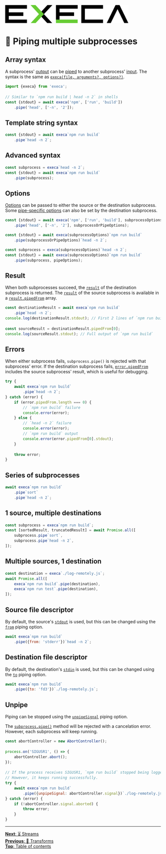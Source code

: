 <picture>
	<source media="(prefers-color-scheme: dark)" srcset="../media/logo_dark.svg">
	<img alt="execa logo" src="../media/logo.svg" width="400">
</picture>
<br>

# 🔀 Piping multiple subprocesses

## Array syntax

A subprocess' [output](output.md) can be [piped](https://en.wikipedia.org/wiki/Pipeline_(Unix)) to another subprocess' [input](input.md). The syntax is the same as [`execa(file, arguments?, options?)`](execution.md#array-syntax).

```js
import {execa} from 'execa';

// Similar to `npm run build | head -n 2` in shells
const {stdout} = await execa('npm', ['run', 'build'])
	.pipe('head', ['-n', '2']);
```

## Template string syntax

```js
const {stdout} = await execa`npm run build`
	.pipe`head -n 2`;
```

## Advanced syntax

```js
const subprocess = execa`head -n 2`;
const {stdout} = await execa`npm run build`
	.pipe(subprocess);
```

## Options

[Options](api.md#options-1) can be passed to either the source or the destination subprocess. Some [pipe-specific options](api.md#pipeoptions) can also be set by the destination subprocess.

```js
const {stdout} = await execa('npm', ['run', 'build'], subprocessOptions)
	.pipe('head', ['-n', '2'], subprocessOrPipeOptions);
```

```js
const {stdout} = await execa(subprocessOptions)`npm run build`
	.pipe(subprocessOrPipeOptions)`head -n 2`;
```

```js
const subprocess = execa(subprocessOptions)`head -n 2`;
const {stdout} = await execa(subprocessOptions)`npm run build`
	.pipe(subprocess, pipeOptions);
```

## Result

When both subprocesses succeed, the [`result`](api.md#result) of the destination subprocess is returned. The [`result`](api.md#result) of the source subprocess is available in a [`result.pipedFrom`](api.md#resultpipedfrom) array.

```js
const destinationResult = await execa`npm run build`
	.pipe`head -n 2`;
console.log(destinationResult.stdout); // First 2 lines of `npm run build`

const sourceResult = destinationResult.pipedFrom[0];
console.log(sourceResult.stdout); // Full output of `npm run build`
```

## Errors

When either subprocess fails, `subprocess.pipe()` is rejected with that subprocess' error. If the destination subprocess fails, [`error.pipedFrom`](api.md#resultpipedfrom) includes the source subprocess' result, which is useful for debugging.

```js
try {
	await execa`npm run build`
		.pipe`head -n 2`;
} catch (error) {
	if (error.pipedFrom.length === 0) {
		// `npm run build` failure
		console.error(error);
	} else {
		// `head -n 2` failure
		console.error(error);
		// `npm run build` output
		console.error(error.pipedFrom[0].stdout);
	}

	throw error;
}
```

## Series of subprocesses

```js
await execa`npm run build`
	.pipe`sort`
	.pipe`head -n 2`;
```

## 1 source, multiple destinations

```js
const subprocess = execa`npm run build`;
const [sortedResult, truncatedResult] = await Promise.all([
	subprocess.pipe`sort`,
	subprocess.pipe`head -n 2`,
]);
```

## Multiple sources, 1 destination

```js
const destination = execa`./log-remotely.js`;
await Promise.all([
	execa`npm run build`.pipe(destination),
	execa`npm run test`.pipe(destination),
]);
```

## Source file descriptor

By default, the source's [`stdout`](api.md#subprocessstdout) is used, but this can be changed using the [`from`](api.md#pipeoptionsfrom) piping option.

```js
await execa`npm run build`
	.pipe({from: 'stderr'})`head -n 2`;
```

## Destination file descriptor

By default, the destination's [`stdin`](api.md#subprocessstdin) is used, but this can be changed using the [`to`](api.md#pipeoptionsto) piping option.

```js
await execa`npm run build`
	.pipe({to: 'fd3'})`./log-remotely.js`;
```

## Unpipe

Piping can be stopped using the [`unpipeSignal`](api.md#pipeoptionsunpipesignal) piping option.

The [`subprocess.pipe()`](api.md#subprocesspipefile-arguments-options) method will be rejected with a cancelation error. However, each subprocess will keep running.

```js
const abortController = new AbortController();

process.on('SIGUSR1', () => {
	abortController.abort();
});

// If the process receives SIGUSR1, `npm run build` stopped being logged remotely.
// However, it keeps running successfully.
try {
	await execa`npm run build`
		.pipe({unpipeSignal: abortController.signal})`./log-remotely.js`;
} catch (error) {
	if (!abortController.signal.aborted) {
		throw error;
	}
}
```

<hr>

[**Next**: ⏳️ Streams](streams.md)\
[**Previous**: 🧙 Transforms](transform.md)\
[**Top**: Table of contents](../readme.md#documentation)
